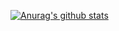 [![Anurag's github stats](https://github-readme-stats.vercel.app/api?username=sulenn&count_private=true&show_icons=true)](https://github.com/anuraghazra/github-readme-stats)
